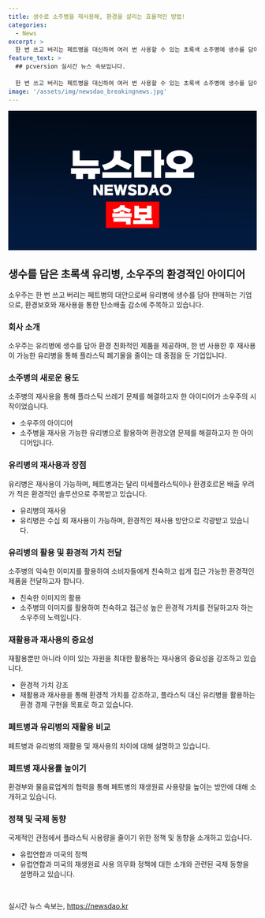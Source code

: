 ```yaml
---
title: 생수로 소주병을 재사용해, 환경을 살리는 효율적인 방법!
categories:
  - News
excerpt: >
  한 번 쓰고 버리는 페트병을 대신하여 여러 번 사용할 수 있는 초록색 소주병에 생수를 담아 유리병의 재사용을 통한 플라스틱 쓰레기 감소를 모토로 하는 소우주의 최수환 대표. 그의 독특한 아이디어가 주목받고 있으며, 유리병의 재사용은 탄소배출을 줄일 뿐 아니라 미세플라스틱이나 환경호르몬 배출 걱정도 없다. 또한, 초록색 소주병의 친숙함과 접근성을 통해 소우주는 환경과 미래에 도움이 되는 인식 변화를 이끌고자 한다.
feature_text: >
  ## pcversion 실시간 뉴스 속보입니다.

  한 번 쓰고 버리는 페트병을 대신하여 여러 번 사용할 수 있는 초록색 소주병에 생수를 담아 유리병의 재사용을 통한 플라스틱 쓰레기 감소를 모토로 하는 소우주의 최수환 대표. 그의 독특한 아이디어가 주목받고 있으며, 유리병의 재사용은 탄소배출을 줄일 뿐 아니라 미세플라스틱이나 환경호르몬 배출 걱정도 없다. 또한, 초록색 소주병의 친숙함과 접근성을 통해 소우주는 환경과 미래에 도움이 되는 인식 변화를 이끌고자 한다.
image: '/assets/img/newsdao_breakingnews.jpg'
---
```


<p><img src="/assets/img/newsdao_breakingnews.jpg" alt="pcversion 속보" /></p>

<h2 data-ke-size="size26">생수를 담은 초록색 유리병, 소우주의 환경적인 아이디어</h2>

<p data-ke-size="size16">소우주는 한 번 쓰고 버리는 페트병의 대안으로써 유리병에 생수를 담아 판매하는 기업으로, 환경보호와 재사용을 통한 탄소배출 감소에 주목하고 있습니다.</p>

<h3>회사 소개</h3>

<p data-ke-size="size16">소우주는 유리병에 생수를 담아 환경 친화적인 제품을 제공하며, 한 번 사용한 후 재사용이 가능한 유리병을 통해 플라스틱 폐기물을 줄이는 데 중점을 둔 기업입니다.</p>

<h3>소주병의 새로운 용도</h3>

<p data-ke-size="size16">소주병의 재사용을 통해 플라스틱 쓰레기 문제를 해결하고자 한 아이디어가 소우주의 시작이었습니다.</p>

<ul>
<li>소우주의 아이디어</li>
<li>소주병을 재사용 가능한 유리병으로 활용하여 환경오염 문제를 해결하고자 한 아이디어입니다.</li>
</ul>

<h3>유리병의 재사용과 장점</h3>

<p data-ke-size="size16">유리병은 재사용이 가능하며, 페트병과는 달리 미세플라스틱이나 환경호르몬 배출 우려가 적은 환경적인 솔루션으로 주목받고 있습니다.</p>

<ul>
<li>유리병의 재사용</li>
<li>유리병은 수십 회 재사용이 가능하며, 환경적인 재사용 방안으로 각광받고 있습니다.</li>
</ul>

<h3>유리병의 활용 및 환경적 가치 전달</h3>

<p data-ke-size="size16">소주병의 익숙한 이미지를 활용하여 소비자들에게 친숙하고 쉽게 접근 가능한 환경적인 제품을 전달하고자 합니다.</p>

<ul>
<li>친숙한 이미지의 활용</li>
<li>소주병의 이미지를 활용하여 친숙하고 접근성 높은 환경적 가치를 전달하고자 하는 소우주의 노력입니다.</li>
</ul>

<h3>재활용과 재사용의 중요성</h3>

<p data-ke-size="size16">재활용뿐만 아니라 이미 있는 자원을 최대한 활용하는 재사용의 중요성을 강조하고 있습니다.</p>

<ul>
<li>환경적 가치 강조</li>
<li>재활용과 재사용을 통해 환경적 가치를 강조하고, 플라스틱 대신 유리병을 활용하는 환경 경제 구현을 목표로 하고 있습니다.</li>
</ul>

<h3>페트병과 유리병의 재활용 비교</h3>

<p data-ke-size="size16">페트병과 유리병의 재활용 및 재사용의 차이에 대해 설명하고 있습니다.</p>

<h3>페트병 재사용률 높이기</h3>

<p data-ke-size="size16">환경부와 물음료업계의 협력을 통해 페트병의 재생원료 사용량을 높이는 방안에 대해 소개하고 있습니다.</p>

<h3>정책 및 국제 동향</h3>

<p data-ke-size="size16">국제적인 관점에서 플라스틱 사용량을 줄이기 위한 정책 및 동향을 소개하고 있습니다.</p>

<ul>
<li>유럽연합과 미국의 정책</li>
<li>유럽연합과 미국의 재생원료 사용 의무화 정책에 대한 소개와 관련된 국제 동향을 설명하고 있습니다.</li>
</ul>

<p data-ke-size="size16">&nbsp;</p>
실시간 뉴스 속보는, <a href="https://newsdao.kr" rel="dofollow">https://newsdao.kr</a>


